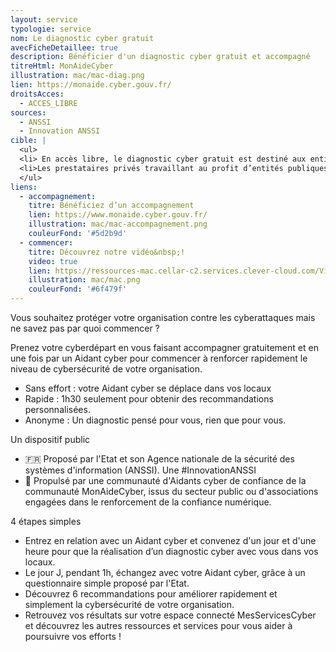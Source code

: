 ```yaml
---
layout: service
typologie: service
nom: Le diagnostic cyber gratuit
avecFicheDetaillee: true
description: Bénéficier d'un diagnostic cyber gratuit et accompagné
titreHtml: MonAideCyber
illustration: mac/mac-diag.png
lien: https://monaide.cyber.gouv.fr/
droitsAcces:
  - ACCES_LIBRE
sources:
  - ANSSI
  - Innovation ANSSI
cible: |
  <ul>
  <li> En accès libre, le diagnostic cyber gratuit est destiné aux entités publiques et privées en France souhaitant mettre en oeuvre une première démarche de cybersécurité. Le diagnostic n'est pas adapté aux particuliers et micro-entreprises. </li>
  <li>Les prestataires privés travaillant au profit d’entités publiques.</li>
  </ul>
liens:
  - accompagnement:
    titre: Bénéficiez d’un accompagnement
    lien: https://www.monaide.cyber.gouv.fr/
    illustration: mac/mac-accompagnement.png
    couleurFond: '#5d2b9d'
  - commencer:
    titre: Découvrez notre vidéo&nbsp;!
    video: true
    lien: https://ressources-mac.cellar-c2.services.clever-cloud.com/Video_MAC.mp4
    illustration: mac/mac.png
    couleurFond: '#6f479f'
---
```


Vous souhaitez protéger votre organisation contre les cyberattaques mais ne savez pas par quoi commencer ?

Prenez votre cyberdépart en vous faisant accompagner gratuitement et en une fois par un Aidant cyber pour commencer à renforcer rapidement le niveau de cybersécurité de votre organisation.

<ul>
  <li>Sans effort : votre Aidant cyber se déplace dans vos locaux</li>
  <li>Rapide : 1h30 seulement pour obtenir des recommandations personnalisées.</li>
  <li>Anonyme : Un diagnostic pensé pour vous, rien que pour vous.</li>
</ul>

Un dispositif public

<ul>
  <li>🇫🇷 Proposé par l'Etat et son Agence nationale de la sécurité des systèmes d'information (ANSSI). Une #InnovationANSSI </li>
  <li>🚀 Propulsé par une communauté d'Aidants cyber de confiance de la communauté MonAideCyber, issus du secteur public ou d'associations engagées dans le renforcement de la confiance numérique.</li>
</ul>

4 étapes simples

<ul>
  <li>Entrez en relation avec un Aidant cyber et convenez d'un jour et d'une heure pour que la réalisation d’un diagnosti﻿c cyber avec vous dans vos locaux.</li>
  <li>Le jour J, pendant 1h, échangez avec votre Aidant cyber, grâce à un questionnaire simple proposé par l'Etat.</li>
  <li>Découvrez 6 recommandations pour améliorer rapidement et simplement la cybersécurité de votre organisation.</li>
  <li>Retrouvez vos résultats sur votre espace connecté MesServicesCyber et découvrez les autres ressources et services pour vous aider à poursuivre vos efforts !</li>
</ul>
